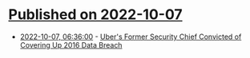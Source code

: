# [Published on 2022-10-07](index.md)

* [2022-10-07, 06:36:00](https://soylentnews.org/article.pl?sid=22/10/06/1546212&from=rss) - [Uber's Former Security Chief Convicted of Covering Up 2016 Data Breach](https://soylentnews.org/article.pl?sid=22/10/06/1546212&from=rss)
